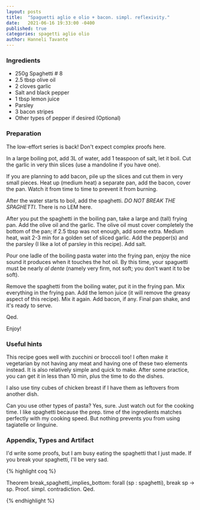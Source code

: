 ```yaml
---
layout: posts
title:  "Spaguetti aglio e olio + bacon. simpl. reflexivity."
date:   2021-06-16 19:33:00 -0400
published: true
categories: spagetti aglio olio
author: Hanneli Tavante
---
```


  

### Ingredients

* 250g Spaghetti \# 8
* 2.5 tbsp olive oil
* 2 cloves garlic
* Salt and black pepper
* 1 tbsp lemon juice
* Parsley
* 3 bacon stripes
* Other types of pepper if desired (Optional)

### Preparation

The low-effort series is back! Don't expect complex proofs here.

In a large boiling pot, add 3L of water, add 1 teaspoon of salt, let it boil. Cut the garlic in very thin slices (use a mandoline if you have one). 

If you are planning to add bacon, pile up the slices and cut them in very small pieces. Heat up (medium heat) a separate pan, add the bacon, cover the pan. Watch it from time to time to prevent it from burning. 

After the water starts to boil, add the spaghetti. *DO NOT BREAK THE SPAGHETTI*. There is no LEM here. 

After you put the spaghetti in the boiling pan, take a large and (tall) frying pan. Add the olive oil and the garlic. The olive oil must cover completely the bottom of the pan; if 2.5 tbsp was not enough, add some extra. Medium heat, wait 2-3 min for a golden set of sliced garlic. Add the pepper(s) and the parsley (I like a lot of parsley in this recipe). Add salt.

Pour one ladle of the boiling pasta water into the frying pan, enjoy the nice sound it produces when it touches the hot oil. By this time, your spaguetti must be nearly _al dente_ (namely very firm, not soft; you don't want it to be soft). 

Remove the spaghetti from the boiling water, put it in the frying pan. Mix everything in the frying pan. Add the lemon juice (it will remove the greasy aspect of this recipe). Mix it again. Add bacon, if any. Final pan shake, and it's ready to serve.

Qed.

Enjoy!

### Useful hints

This recipe goes well with zucchini or broccoli too! I often make it vegetarian by not having any meat and having one of these two elements instead.
It is also relatively simple and quick to make. After some practice, you can get it in less than 10 min, plus the time to do the dishes. 

I also use tiny cubes of chicken breast if I have them as leftovers from another dish.

Can you use other types of pasta? Yes, sure. Just watch out for the cooking time. I like spaghetti because the prep. time of the ingredients matches perfectly with my cooking speed. But nothing prevents you from using tagiatelle or linguine. 

### Appendix, Types and Artifact

I'd write some proofs, but I am busy eating the spaghetti that I just made. If you break your spaghetti, I'll be very sad. 


{% highlight coq %}

Theorem break_spaghetti_implies_bottom: forall (sp : spaghetti),
  break sp -> sp.
Proof.
  simpl. contradiction. Qed.

{% endhighlight %}
